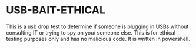 # USB-BAIT-ETHICAL
This is a usb drop test to determine if someone is plugging in USBs without consulting IT or trying to spy on you/ someone else. This is for ethical testing purposes only and has no malicious code. It is written in powershell.
